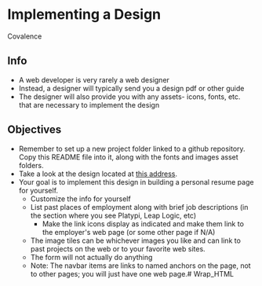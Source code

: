 # Implementing a Design
Covalence

## Info
* A web developer is very rarely a web designer
* Instead, a designer will typically send you a design pdf or other guide
* The designer will also provide you with any assets- icons, fonts, etc. that are necessary to implement the design

## Objectives
* Remember to set up a new project folder linked to a github repository. Copy this README file into it, along with the fonts and images asset folders.
* Take a look at the design located at [this address](https://projects.invisionapp.com/share/H2A4K6WUD#/screens/215414516_Resume).
* Your goal is to implement this design in building a personal resume page for yourself.
  * Customize the info for yourself
  * List past places of employment along with brief job descriptions (in the section where you see Platypi, Leap Logic, etc)
    * Make the link icons display as indicated and make them link to the employer's web page (or some other page if N/A)
  * The image tiles can be whichever images you like and can link to past projects on the web or to your favorite web sites.
  * The form will not actually do anything
  * Note: The navbar items are links to named anchors on the page, not to other pages; you will just have one web page.# Wrap_HTML
